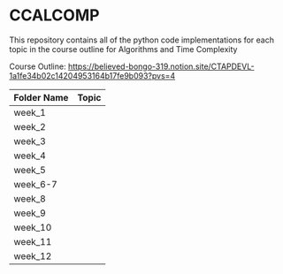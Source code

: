# **CCALCOMP**

This repository contains all of the python code implementations for each topic in the course outline for Algorithms and Time Complexity

Course Outline: https://believed-bongo-319.notion.site/CTAPDEVL-1a1fe34b02c14204953164b17fe9b093?pvs=4

| Folder Name | Topic |
| :---         |     :---:      |       
| week_1   | |
| week_2   | |
| week_3   | |
| week_4   | |
| week_5  | |
| week_6-7 | |
| week_8   | |
| week_9   | |
| week_10   | |
| week_11   | |
| week_12   | |

